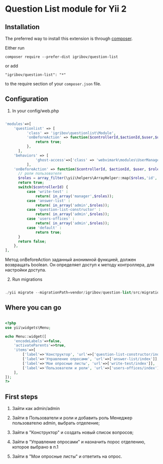 Question List module for Yii 2
=====

Installation
------------

The preferred way to install this extension is through [composer](http://getcomposer.org/download/).

Either run

```
composer require --prefer-dist igribov/question-list
```

or add

```
"igribov/question-list": "*"
```

to the require section of your `composer.json` file.

Configuration
---

1) In your config/web.php

```php

'modules'=>[
	'questionlist' => [
          'class' => 'igribov\questionlist\Module',
          'onBeforeAction' => function($controllerId,$actionId,$user,$urlParams){
              return true;
          },
      ],
    'behaviors' => [
              'ghost-access'=>['class' => 'webvimark\modules\UserManagement\components\GhostAccessControl',]
          ],
    'onBeforeAction' => function($controllerId, $actionId, $user, $roles, $urlParams) {
	  // роли пользователя
	  $roles = array_filter(\yii\helpers\ArrayHelper::map($roles,'id','profile_office_role'));
	  return true;
	  switch($controllerId) {
	      case 'write-test' :
	          return( in_array('manager',$roles));
	      case 'answer-list' :
	          return( in_array('admin',$roles));
	      case 'question-list-constructor' :
	          return( in_array('admin',$roles));
	      case 'users-offices' :
	          return( in_array('admin',$roles));
	      case 'default' :
	          return true;
	  }
	  return false;
	},
],

```
Метод onBeforeAction заданный анонимной функцией, должен возвращать boolean.
Он определяет доступ к методу контроллера, для настройки доступа.

2) Run migrations

```php

./yii migrate --migrationPath=vendor/igribov/question-list/src/migrations/

```

Where you can go
-----

```php

<?php
use yii\widgets\Menu;

echo Menu::widget([
    'encodeLabels'=>false,
    'activateParents'=>true,
    'items'=>[
        ['label'=>'Конструктор', 'url'=>['question-list-constructor/index']],
        ['label'=>'Управление опросами', 'url'=>['answer-list/index']],
        ['label'=>'Мои опросные листы', 'url'=>['write-test/index']],
        ['label'=>'Пользователи и роли', 'url'=>['users-offices/index']],
    ],
]);
?>

```

First steps
---

1) Зайти как admin/admin

2) Зайти в Пользователи и роли и добавить роль Менеджер пользователю admin, выбрать отделение;

3) Зайти в "Конструктор" и создать новый список вопросов;

4) Зайти в "Управление опросами" и назначить порос отделению, которое выбрано в п.1

5) Зайти в "Мои опросные листы" и ответить на опрос.